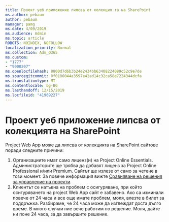 ```yaml
---
title: Проект уеб приложение липсва от колекция та на SharePoint
ms.author: pebaum
author: pebaum
manager: pamg
ms.date: 4/09/2019
ms.audience: Admin
ms.topic: article
ROBOTS: NOINDEX, NOFOLLOW
localization_priority: Normal
ms.collection: Adm_O365
ms.custom:
- "1777"
- "9000207"
ms.openlocfilehash: 8800d7d6b3b24e2434bb63408224089c52c9e7de
ms.sourcegitcommit: 0f0186044a3597e42ad14c32ca58e7224344dcfa
ms.translationtype: MT
ms.contentlocale: bg-BG
ms.lasthandoff: 12/15/2019
ms.locfileid: "41969227"
---
```

# <a name="project-web-app-is-missing-from-the-sharepoint-site-collection"></a>Проект уеб приложение липсва от колекцията на SharePoint

Project Web App може да липсва от колекцията на SharePoint сайтове поради следните причини:

1. Организациите имат само лиценз(и) на Project Online Essentials. Администраторите ще трябва да добавят лиценз за Project Online Professional и/или Premium. Сайтът ще излезе от само за четене в този момент. За повече информация вижте [Сравняване на решения за управление на проекти](https://products.office.com/project/compare-microsoft-project-management-software?tab=1).
2. Клиентът се натъкна на проблем с осигуряване, при който осигуряването на project Web App сайт е забавено. Ако са изминали повече от 24 часа и все още имате проблем, моля, влезте в билет за поддръжка. Разбираме, че 24 часа може да изглеждат доста дълго време. В много случаи ние вече работим по решение. Моля, дайте ни поне 24 часа, за да завършите решение.
